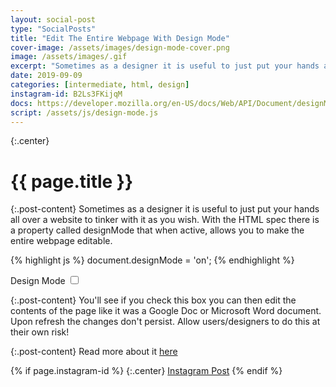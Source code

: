 ```yaml
---
layout: social-post
type: "SocialPosts"
title: "Edit The Entire Webpage With Design Mode"
cover-image: /assets/images/design-mode-cover.png
image: /assets/images/.gif
excerpt: "Sometimes as a designer it is useful to just put your hands all over a website to tinker with it as you wish. With the HTML spec there is a property called designMode that when active, allows you to make the entire webpage editable."
date: 2019-09-09
categories: [intermediate, html, design]
instagram-id: B2Ls3FKijqM
docs: https://developer.mozilla.org/en-US/docs/Web/API/Document/designMode
script: /assets/js/design-mode.js
---
```

{:.center}
# {{ page.title }}

{:.post-content}
Sometimes as a designer it is useful to just put your hands all over a website to tinker with it as you wish. With the HTML spec there is a property called designMode that when active, allows you to make the entire webpage editable.

{% highlight js %}
document.designMode = 'on';
{% endhighlight %}

Design Mode <input type="checkbox" name="designMode" class="js-design-mode">

{:.post-content}
You'll see if you check this box you can then edit the contents of the page like it was
a Google Doc or Microsoft Word document. Upon refresh the changes don't persist.
Allow users/designers to do this at their own risk!

{:.post-content}
Read more about it <a href="{{page.docs}}" target="_blank">here</a>

{% if page.instagram-id %}
{:.center}
<a class="insta-link" href="https://www.instagram.com/p/{{page.instagram-id}}" target="_blank">Instagram Post</a>
{% endif %}
